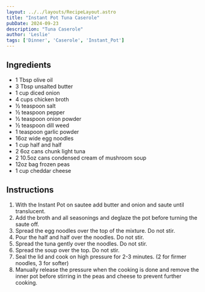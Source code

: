```yaml
---
layout: ../../layouts/RecipeLayout.astro
title: "Instant Pot Tuna Caserole"
pubDate: 2024-09-23
description: "Tuna Caserole"
author: 'Leslie'
tags: ['Dinner', 'Caserole', 'Instant_Pot']
---
```


<h2 class='text-2xl py-4'>Ingredients</h2>
<ul class='list-disc ms-4 ps-4 py-2'>
    <li>1 Tbsp olive oil</li>
    <li>3 Tbsp unsalted butter</li>
    <li>1 cup diced onion</li>
    <li>4 cups chicken broth</li>
    <li>½ teaspoon salt</li>
    <li>½ teaspoon pepper</li>
    <li>½ teaspoon onion powder</li>
    <li>½ teaspoon dill weed</li>
    <li>1 teaspoon garlic powder</li>
    <li>16oz wide egg noodles</li>
    <li>1 cup half and half</li>
    <li>2 6oz cans chunk light tuna</li>
    <li>2 10.5oz cans condensed cream of mushroom soup</li>
    <li>12oz bag frozen peas</li>
    <li>1 cup cheddar cheese</li>
</ul>
<h2 class='text-2xl py-4'>Instructions</h2>
<ol class='list-decimal ms-4 ps-4 py-2'>
    <li>With the Instant Pot on sautee add butter and onion and saute until translucent.</li>
    <li>Add the broth and all seasonings and deglaze the pot before turning the saute off.</li>
    <li>Spread the egg noodles over the top of the mixture. Do not stir.</li>
    <li>Pour the half and half over the noodles. Do not stir.</li>
    <li>Spread the tuna gently over the noodles. Do not stir.</li>
    <li>Spread the soup over the top. Do not stir.</li>
    <li>Seal the lid and cook on high pressure for 2-3 minutes. (2 for firmer noodles, 3 for softer)</li>
    <li>Manually release the pressure when the cooking is done and remove the inner pot before stirring in the peas and cheese to prevent further cooking.</li>
</ol>